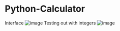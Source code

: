 # Python-Calculator
Interface 
![image](https://user-images.githubusercontent.com/75534893/132861556-0e1351d5-5077-4ce4-b143-96f36fc11d9f.png)
Testing out with integers 
![image](https://user-images.githubusercontent.com/75534893/132862278-980df5ab-2ce3-471a-8943-762c02dd59af.png)
